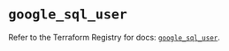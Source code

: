 # `google_sql_user`

Refer to the Terraform Registry for docs: [`google_sql_user`](https://registry.terraform.io/providers/hashicorp/google-beta/6.14.0/docs/resources/google_sql_user).
